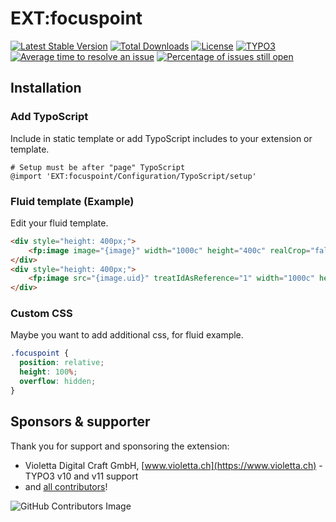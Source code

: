# EXT:focuspoint

[![Latest Stable Version](https://poser.pugx.org/lochmueller/focuspoint/v/stable)](https://packagist.org/packages/lochmueller/focuspoint)
[![Total Downloads](https://poser.pugx.org/lochmueller/focuspoint/downloads)](https://packagist.org/packages/lochmueller/focuspoint)
[![License](https://poser.pugx.org/lochmueller/focuspoint/license)](https://packagist.org/packages/lochmueller/focuspoint)
[![TYPO3](https://img.shields.io/badge/TYPO3-10-orange.svg)](https://typo3.org/)
[![Average time to resolve an issue](http://isitmaintained.com/badge/resolution/lochmueller/focuspoint.svg)](http://isitmaintained.com/project/lochmueller/focuspoint "Average time to resolve an issue")
[![Percentage of issues still open](http://isitmaintained.com/badge/open/lochmueller/focuspoint.svg)](http://isitmaintained.com/project/lochmueller/focuspoint "Percentage of issues still open")

## Installation

### Add TypoScript
Include in static template or add TypoScript includes to your extension or template.
```typo3_typoscript
# Setup must be after "page" TypoScript
@import 'EXT:focuspoint/Configuration/TypoScript/setup'
```

### Fluid template (Example)
Edit your fluid template.
```html
<div style="height: 400px;">
    <fp:image image="{image}" width="1000c" height="400c" realCrop="false"/>
</div>
<div style="height: 400px;">
    <fp:image src="{image.uid}" treatIdAsReference="1" width="1000c" height="400c" realCrop="false"/>
</div>
```

### Custom CSS
Maybe you want to add additional css, for fluid example.
```css
.focuspoint {
  position: relative;
  height: 100%;
  overflow: hidden;
}
```

## Sponsors & supporter

Thank you for support and sponsoring the extension:

- Violetta Digital Craft GmbH, [www.violetta.ch](https://www.violetta.ch) - TYPO3 v10 and v11 support
- and [all contributors](https://github.com/lochmueller/focuspoint/graphs/contributors)!

![GitHub Contributors Image](https://contrib.rocks/image?repo=lochmueller/focuspoint)
